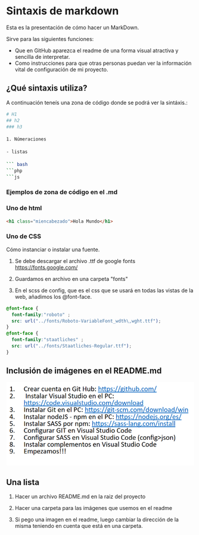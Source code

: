 # Sintaxis de markdown

Esta es la presentación de cómo hacer un MarkDown.

Sirve para las siguientes funciones:

- Que en GitHub aparezca el readme de una forma visual atractiva y sencilla de interpretar.
- Como instrucciones para que otras personas puedan ver la información vital de configuración de mi proyecto.

## ¿Qué sintaxis utiliza?

A continuación teneís una zona de código donde se podrá ver la sintáxis.:

```bash
# H1
## h2
### h3

1. Númeraciones

- listas

``` bash
```php
```js

```

### Ejemplos de zona de código en el .md

### Uno de html

```html
<h1 class="miencabezado">Hola Mundo</h1>
```

### Uno de CSS

Cómo instanciar o instalar una fuente.
1. Se debe descargar el archivo .ttf de google fonts
https://fonts.google.com/

2. Guardamos en archivo en una carpeta "fonts"

3. En el scss de config, que es el css que se usará en todas las vistas de la web, añadimos los @font-face.

```scss
@font-face {
  font-family:"roboto" ;
  src: url("../fonts/Roboto-VariableFont_wdth\,wght.ttf");
}
@font-face {
  font-family:"staatliches" ;
  src: url("../fonts/Staatliches-Regular.ttf");
}

```

## Inclusión de imágenes en el README.md

![alt text](/readme/image.png)

## Una lista

1. Hacer un archivo README.md en la raiz del proyecto

2. Hacer una carpeta para las imágenes que usemos en el readme

3. Si pego una imagen en el readme, luego cambiar la dirección de la misma teniendo en cuenta que está en una carpeta.







